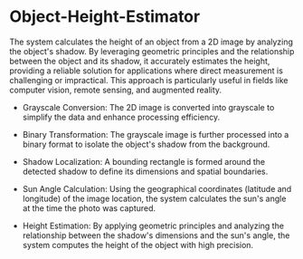 # Object-Height-Estimator
The system calculates the height of an object from a 2D image by analyzing the object's shadow. By leveraging geometric principles and the relationship between the object and its shadow, it accurately estimates the height, providing a reliable solution for applications where direct measurement is challenging or impractical. This approach is particularly useful in fields like computer vision, remote sensing, and augmented reality.

* Grayscale Conversion:
 The 2D image is converted into grayscale to simplify the data and enhance processing efficiency.

* Binary Transformation:
 The grayscale image is further processed into a binary format to isolate the object's shadow from the background.

* Shadow Localization:
 A bounding rectangle is formed around the detected shadow to define its dimensions and spatial boundaries.

* Sun Angle Calculation: 
Using the geographical coordinates (latitude and longitude) of the image location, the system calculates the sun's angle at the time the photo was captured.

* Height Estimation:
 By applying geometric principles and analyzing the relationship between the shadow's dimensions and the sun's angle, the system computes the height of the object with high precision.
